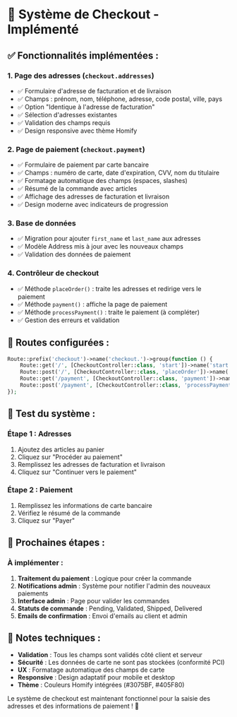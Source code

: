 # 🛒 Système de Checkout - Implémenté

## ✅ **Fonctionnalités implémentées :**

### 1. **Page des adresses (`checkout.addresses`)**
- ✅ Formulaire d'adresse de facturation et de livraison
- ✅ Champs : prénom, nom, téléphone, adresse, code postal, ville, pays
- ✅ Option "Identique à l'adresse de facturation"
- ✅ Sélection d'adresses existantes
- ✅ Validation des champs requis
- ✅ Design responsive avec thème Homify

### 2. **Page de paiement (`checkout.payment`)**
- ✅ Formulaire de paiement par carte bancaire
- ✅ Champs : numéro de carte, date d'expiration, CVV, nom du titulaire
- ✅ Formatage automatique des champs (espaces, slashes)
- ✅ Résumé de la commande avec articles
- ✅ Affichage des adresses de facturation et livraison
- ✅ Design moderne avec indicateurs de progression

### 3. **Base de données**
- ✅ Migration pour ajouter `first_name` et `last_name` aux adresses
- ✅ Modèle Address mis à jour avec les nouveaux champs
- ✅ Validation des données de paiement

### 4. **Contrôleur de checkout**
- ✅ Méthode `placeOrder()` : traite les adresses et redirige vers le paiement
- ✅ Méthode `payment()` : affiche la page de paiement
- ✅ Méthode `processPayment()` : traite le paiement (à compléter)
- ✅ Gestion des erreurs et validation

## 🔧 **Routes configurées :**

```php
Route::prefix('checkout')->name('checkout.')->group(function () {
    Route::get('/', [CheckoutController::class, 'start'])->name('start');
    Route::post('/', [CheckoutController::class, 'placeOrder'])->name('place');
    Route::get('/payment', [CheckoutController::class, 'payment'])->name('payment');
    Route::post('/payment', [CheckoutController::class, 'processPayment'])->name('process-payment');
});
```

## 🧪 **Test du système :**

### **Étape 1 : Adresses**
1. Ajoutez des articles au panier
2. Cliquez sur "Procéder au paiement"
3. Remplissez les adresses de facturation et livraison
4. Cliquez sur "Continuer vers le paiement"

### **Étape 2 : Paiement**
1. Remplissez les informations de carte bancaire
2. Vérifiez le résumé de la commande
3. Cliquez sur "Payer"

## 🚀 **Prochaines étapes :**

### **À implémenter :**
1. **Traitement du paiement** : Logique pour créer la commande
2. **Notifications admin** : Système pour notifier l'admin des nouveaux paiements
3. **Interface admin** : Page pour valider les commandes
4. **Statuts de commande** : Pending, Validated, Shipped, Delivered
5. **Emails de confirmation** : Envoi d'emails au client et admin

## 📝 **Notes techniques :**

- **Validation** : Tous les champs sont validés côté client et serveur
- **Sécurité** : Les données de carte ne sont pas stockées (conformité PCI)
- **UX** : Formatage automatique des champs de carte
- **Responsive** : Design adaptatif pour mobile et desktop
- **Thème** : Couleurs Homify intégrées (#3075BF, #405F80)

Le système de checkout est maintenant fonctionnel pour la saisie des adresses et des informations de paiement ! 🎉





